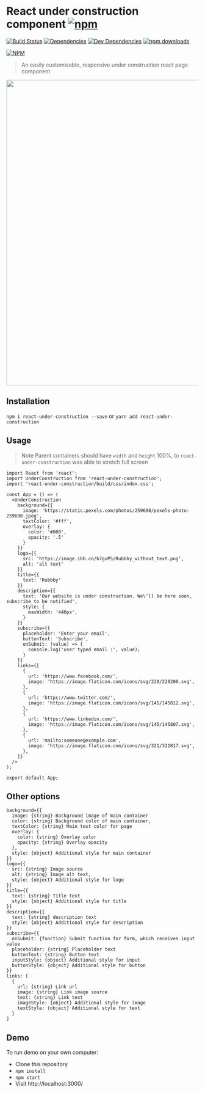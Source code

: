 # React under construction component [![npm](https://img.shields.io/npm/v/react-under-construction.svg)]()

[![Build Status](https://travis-ci.org/DimiMikadze/react-under-construction.svg?branch=master)](https://travis-ci.org/DimiMikadze/react-under-construction)
[![Dependencies](https://img.shields.io/david/DimiMikadze/react-under-construction.svg)]()
[![Dev Dependencies](https://img.shields.io/david/dev/DimiMikadze/react-under-construction.svg)]()
[![npm downloads](https://img.shields.io/npm/dm/react-under-construction.svg)](https://www.npmjs.com/package/react-under-construction)

[![NPM](https://nodei.co/npm/react-under-construction.png)](https://npmjs.org/package/react-under-construction)

> An easily customisable, responsive under construction react page component

<img src="https://github.com/DimiMikadze/react-under-construction/blob/master/screenshot.png" width="800">

## Installation

`npm i react-under-construction --save` or `yarn add react-under-construction`

## Usage

> Note Parent containers should have `width` and `height` 100%, to `react-under-construction` was able to stretch full screen

```
import React from 'react';
import UnderConstruction from 'react-under-construction';
import 'react-under-construction/build/css/index.css';

const App = () => (
  <UnderConstruction
    background={{
      image: 'https://static.pexels.com/photos/259698/pexels-photo-259698.jpeg',
      textColor: '#fff',
      overlay: {
        color: '#000',
        opacity: '.5'
      }
    }}
    logo={{
      src: 'https://image.ibb.co/b7guP5/Rubbby_without_text.png',
      alt: 'alt text'
    }}
    title={{
      text: 'Rubbby'
    }}
    description={{
      text: 'Our website is under construction. We\'ll be here soon, subscribe to be notified',
      style: {
        maxWidth: '440px',
      }
    }}
    subscribe={{
      placeholder: 'Enter your email',
      buttonText: 'Subscribe',
      onSubmit: (value) => {
        console.log('user typed email :', value);
      }
    }}
    links={[
      {
        url: 'https://www.facebook.com/',
        image: 'https://image.flaticon.com/icons/svg/220/220200.svg',
      },
      {
        url: 'https://www.twitter.com/',
        image: 'https://image.flaticon.com/icons/svg/145/145812.svg',
      },
      {
        url: 'https://www.linkedin.com/',
        image: 'https://image.flaticon.com/icons/svg/145/145807.svg',
      },
      {
        url: 'mailto:someone@example.com',
        image: 'https://image.flaticon.com/icons/svg/321/321817.svg',
      },
    ]}
  />
);

export default App;
```

## Other options

```
background={{
  image: {string} Background image of main container
  color: {string} Background color of main container,
  textColor: {string} Main text color for page
  overlay: {
    color: {string} Overlay color
    opacity: {string} Overlay opacity
  },
  style: {object} Additional style for main container
}}
logo={{
  src: {string} Image source
  alt: {string} Image alt text,
  style: {object} Additional style for logo
}}
title={{
  text: {string} Title text
  style: {object} Additional style for title
}}
description={{
  text: {string} description text
  style: {object} Additional style for description
}}
subscribe={{
  onSubmit: {function} Submit function for form, which receives input value
  placeholder: {string} Placeholder text
  buttonText: {string} Button text
  inputStyle: {object} Additional style for input
  buttonStyle: {object} Additional style for button
}}
links: [
  {
    url: {string} Link url
    image: {string} Link image source
    text: {string} Link text
    imageStyle: {object} Additional style for image
    textStyle: {object} Additional style for text
  }
]
```

## Demo

To run demo on your own computer:

- Clone this repository
- `npm install`
- `npm start`
- Visit http://localhost:3000/
